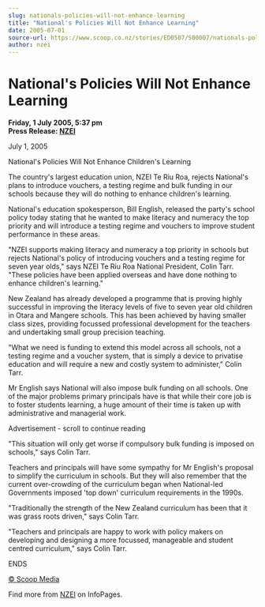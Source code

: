 ```yaml
---
slug: nationals-policies-will-not-enhance-learning
title: "National's Policies Will Not Enhance Learning"
date: 2005-07-01
source-url: https://www.scoop.co.nz/stories/ED0507/S00007/nationals-policies-will-not-enhance-learning.htm
author: nzei
---
```

National's Policies Will Not Enhance Learning
=============================================

**Friday, 1 July 2005, 5:37 pm**  
**Press Release: [NZEI](https://info.scoop.co.nz/NZEI)**

July 1, 2005

National's Policies Will Not Enhance Children's Learning

The country's largest education union, NZEI Te Riu Roa, rejects National's plans to introduce vouchers, a testing regime and bulk funding in our schools because they will do nothing to enhance children's learning.

National's education spokesperson, Bill English, released the party's school policy today stating that he wanted to make literacy and numeracy the top priority and will introduce a testing regime and vouchers to improve student performance in these areas.

\"NZEI supports making literacy and numeracy a top priority in schools but rejects National's policy of introducing vouchers and a testing regime for seven year olds," says NZEI Te Riu Roa National President, Colin Tarr. "These policies have been applied overseas and have done nothing to enhance children's learning."

New Zealand has already developed a programme that is proving highly successful in improving the literacy levels of five to seven year old children in Otara and Mangere schools. This has been achieved by having smaller class sizes, providing focussed professional development for the teachers and undertaking small group precision teaching.

"What we need is funding to extend this model across all schools, not a testing regime and a voucher system, that is simply a device to privatise education and will require a new and costly system to administer," Colin Tarr.

Mr English says National will also impose bulk funding on all schools. One of the major problems primary principals have is that while their core job is to foster students learning, a huge amount of their time is taken up with administrative and managerial work.

Advertisement - scroll to continue reading





"This situation will only get worse if compulsory bulk funding is imposed on schools," says Colin Tarr.

Teachers and principals will have some sympathy for Mr English's proposal to simplify the curriculum in schools. But they will also remember that the current over-crowding of the curriculum began when National-led Governments imposed 'top down' curriculum requirements in the 1990s.

"Traditionally the strength of the New Zealand curriculum has been that it was grass roots driven," says Colin Tarr.

"Teachers and principals are happy to work with policy makers on developing and designing a more focussed, manageable and student centred curriculum," says Colin Tarr.

ENDS

[© Scoop Media](http://www.scoop.co.nz/about/terms.html)

Find more from [NZEI](https://info.scoop.co.nz/NZEI) on InfoPages.
